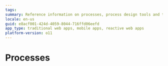 ```yaml
---
tags: 
summary: Reference information on processes, process design tools and timers.
locale: en-us
guid: e8acf001-424d-4059-8044-716ffd06eefd
app_type: traditional web apps, mobile apps, reactive web apps
platform-version: o11
---
```


# Processes
